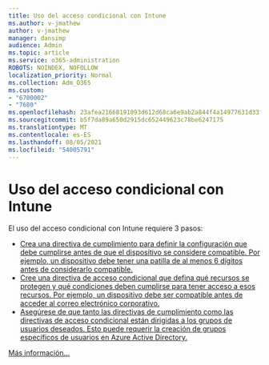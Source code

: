 ```yaml
---
title: Uso del acceso condicional con Intune
ms.author: v-jmathew
author: v-jmathew
manager: dansimp
audience: Admin
ms.topic: article
ms.service: o365-administration
ROBOTS: NOINDEX, NOFOLLOW
localization_priority: Normal
ms.collection: Adm_O365
ms.custom:
- "6700002"
- "7680"
ms.openlocfilehash: 23afea21668191093d612d68ca6e9ab2a844f4a14977631d33f4fd956fc3c4e7
ms.sourcegitcommit: b5f7da89a650d2915dc652449623c78be6247175
ms.translationtype: MT
ms.contentlocale: es-ES
ms.lasthandoff: 08/05/2021
ms.locfileid: "54005791"
---
```

# <a name="using-conditional-access-with-intune"></a>Uso del acceso condicional con Intune

El uso del acceso condicional con Intune requiere 3 pasos:

- [Crea una directiva de cumplimiento para definir la configuración que debe cumplirse antes de que el dispositivo se considere compatible. Por ejemplo, un dispositivo debe tener una patilla de al menos 6 dígitos antes de considerarlo compatible.](https://docs.microsoft.com/mem/intune/protect/create-compliance-policy)
- [Cree una directiva de acceso condicional que defina qué recursos se protegen y qué condiciones deben cumplirse para tener acceso a esos recursos. Por ejemplo, un dispositivo debe ser compatible antes de acceder al correo electrónico corporativo.](https://docs.microsoft.com/mem/intune/protect/tutorial-protect-email-on-unmanaged-devices#create-conditional-access-policies)
- [Asegúrese de que tanto las directivas de cumplimiento como las directivas de acceso condicional están dirigidas a los grupos de usuarios deseados. Esto puede requerir la creación de grupos específicos de usuarios en Azure Active Directory.](https://docs.microsoft.com/troubleshoot/mem/intune/troubleshoot-conditional-access)

[Más información...](https://docs.microsoft.com/mem/intune/protect/device-compliance-get-started)
